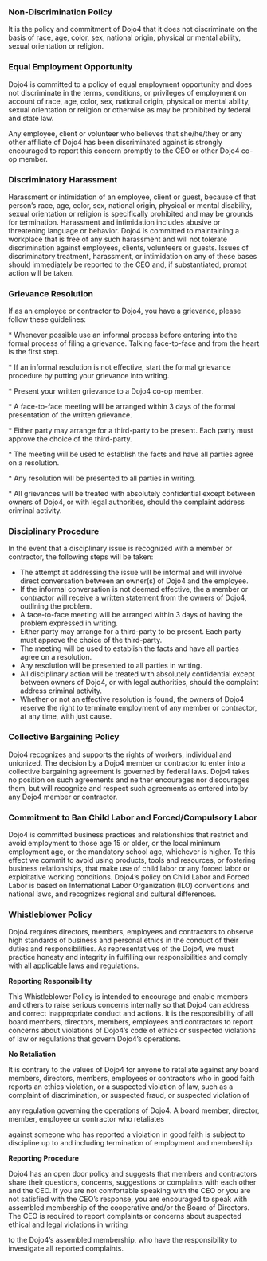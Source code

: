### Non-Discrimination Policy

It is the policy and commitment of Dojo4 that it does not discriminate
on the basis of race, age, color, sex, national origin, physical or
mental ability, sexual orientation or religion.

### Equal Employment Opportunity

Dojo4 is committed to a policy of equal employment opportunity and does
not discriminate in the terms, conditions, or privileges of employment
on account of race, age, color, sex, national origin, physical or mental
ability, sexual orientation or religion or otherwise as may be
prohibited by federal and state law.

Any employee, client or volunteer who believes that she/he/they or any
other affiliate of Dojo4 has been discriminated against is strongly
encouraged to report this concern promptly to the CEO or other Dojo4
co-op member.

### Discriminatory Harassment

Harassment or intimidation of an employee, client or guest, because of
that person’s race, age, color, sex, national origin, physical or mental
disability, sexual orientation or religion is specifically prohibited
and may be grounds for termination. Harassment and intimidation includes
abusive or threatening language or behavior. Dojo4 is committed to
maintaining a workplace that is free of any such harassment and will not
tolerate discrimination against employees, clients, volunteers or
guests. Issues of discriminatory treatment, harassment, or intimidation
on any of these bases should immediately be reported to the CEO and, if
substantiated, prompt action will be taken.

### Grievance Resolution

If as an employee or contractor to Dojo4, you have a grievance, please
follow these guidelines:

\* Whenever possible use an informal process before entering into the
formal process of filing a grievance. Talking face-to-face and from the
heart is the first step.

\* If an informal resolution is not effective, start the formal
grievance procedure by putting your grievance into writing.

\* Present your written grievance to a Dojo4 co-op member.

\* A face-to-face meeting will be arranged within 3 days of the formal
presentation of the written grievance.

\* Either party may arrange for a third-party to be present. Each party
must approve the choice of the third-party.

\* The meeting will be used to establish the facts and have all parties
agree on a resolution.

\* Any resolution will be presented to all parties in writing.

\* All grievances will be treated with absolutely confidential except
between owners of Dojo4, or with legal authorities, should the complaint
address criminal activity.

### Disciplinary Procedure

In the event that a disciplinary issue is recognized with a member or
contractor, the following steps will be taken:

  - The attempt at addressing the issue will be informal and will
    involve direct conversation between an owner(s) of Dojo4 and the
    employee.
  - If the informal conversation is not deemed effective, the a member
    or contractor will receive a written statement from the owners of
    Dojo4, outlining the problem.
  - A face-to-face meeting will be arranged within 3 days of having the
    problem expressed in writing.
  - Either party may arrange for a third-party to be present. Each party
    must approve the choice of the third-party.
  - The meeting will be used to establish the facts and have all parties
    agree on a resolution.
  - Any resolution will be presented to all parties in writing.
  - All disciplinary action will be treated with absolutely confidential
    except between owners of Dojo4, or with legal authorities, should
    the complaint address criminal activity.
  - Whether or not an effective resolution is found, the owners of Dojo4
    reserve the right to terminate employment of any member or
    contractor, at any time, with just cause.

### Collective Bargaining Policy

Dojo4 recognizes and supports the rights of workers, individual and
unionized. The decision by a Dojo4 member or contractor to enter into a
collective bargaining agreement is governed by federal laws. Dojo4 takes
no position on such agreements and neither encourages nor discourages
them, but will recognize and respect such agreements as entered into by
any Dojo4 member or contractor.

### Commitment to Ban Child Labor and Forced/Compulsory Labor

Dojo4 is committed business practices and relationships that restrict
and avoid employment to those age 15 or older, or the local minimum
employment age, or the mandatory school age, whichever is higher. To
this effect we commit to avoid using products, tools and resources, or
fostering business relationships, that make use of child labor or any
forced labor or exploitative working conditions. Dojo4’s policy on Child
Labor and Forced Labor is based on International Labor Organization
(ILO) conventions and national laws, and recognizes regional and
cultural differences.

### Whistleblower Policy

Dojo4 requires directors, members, employees and contractors to observe
high standards of business and personal ethics in the conduct of their
duties and responsibilities. As representatives of the Dojo4, we must
practice honesty and integrity in fulfilling our responsibilities and
comply with all applicable laws and regulations.

**Reporting Responsibility**

This Whistleblower Policy is intended to encourage and enable members
and others to raise serious concerns internally so that Dojo4 can
address and correct inappropriate conduct and actions. It is the
responsibility of all board members, directors, members, employees and
contractors to report concerns about violations of Dojo4’s code of
ethics or suspected violations of law or regulations that govern Dojo4’s
operations.

**No Retaliation**

It is contrary to the values of Dojo4 for anyone to retaliate against
any board members, directors, members, employees or contractors who in
good faith reports an ethics violation, or a suspected violation of law,
such as a complaint of discrimination, or suspected fraud, or suspected
violation of

any regulation governing the operations of Dojo4. A board member,
director, member, employee or contractor who retaliates

against someone who has reported a violation in good faith is subject to
discipline up to and including termination of employment and membership.

**Reporting Procedure**

Dojo4 has an open door policy and suggests that members and contractors
share their questions, concerns, suggestions or complaints with each
other and the CEO. If you are not comfortable speaking with the CEO or
you are not satisfied with the CEO’s response, you are encouraged to
speak with assembled membership of the cooperative and/or the Board of
Directors. The CEO is required to report complaints or concerns about
suspected ethical and legal violations in writing

to the Dojo4’s assembled membership, who have the responsibility to
investigate all reported complaints.
